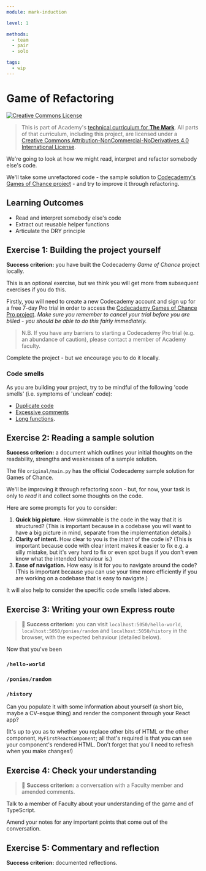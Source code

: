 ```yaml
---
module: mark-induction

level: 1

methods:
  - team
  - pair
  - solo

tags:
  - wip
---
```


# Game of Refactoring

<a rel="license" href="http://creativecommons.org/licenses/by-nc-nd/4.0/"><img alt="Creative Commons License" style="border-width:0" src="https://i.creativecommons.org/l/by-nc-nd/4.0/88x31.png" /></a>

> This is part of Academy's [technical curriculum for **The Mark**](https://github.com/WeAreAcademy/curriculum-mark). All parts of that curriculum, including this project, are licensed under a <a rel="license" href="http://creativecommons.org/licenses/by-nc-nd/4.0/">Creative Commons Attribution-NonCommercial-NoDerivatives 4.0 International License</a>.

We're going to look at how we might read, interpret and refactor somebody else's code.

We'll take some unrefactored code - the sample solution to [Codecademy's Games of Chance project](https://www.codecademy.com/practice/projects/games-of-chance) - and try to improve it through refactoring.

## Learning Outcomes

- Read and interpret somebody else's code
- Extract out reusable helper functions
- Articulate the DRY principle

## Exercise 1: Building the project yourself

**Success criterion:** you have built the Codecademy _Game of Chance_ project locally.

This is an optional exercise, but we think you will get more from subsequent exercises if you do this.

Firstly, you will need to create a new Codecademy account and sign up for a free 7-day Pro trial in order to access the [Codecademy Games of Chance Pro project](https://www.codecademy.com/practice/projects/games-of-chance). _Make sure you remember to cancel your trial before you are billed - you should be able to do this fairly immediately._

> N.B. If you have any barriers to starting a Codecademy Pro trial (e.g. an abundance of caution), please contact a member of Academy faculty.

Complete the project - but we encourage you to do it locally.

### Code smells

As you are building your project, try to be mindful of the following 'code smells' (i.e. symptoms of 'unclean' code):

- [Duplicate code](https://sourcemaking.com/refactoring/smells/duplicate-code)
- [Excessive comments](https://sourcemaking.com/refactoring/smells/comments)
- [Long functions](https://sourcemaking.com/refactoring/smells/long-method).

## Exercise 2: Reading a sample solution

**Success criterion:** a document which outlines your initial thoughts on the readability, strengths and weaknesses of a sample solution.

The file `original/main.py` has the official Codecademy sample solution for Games of Chance.

We'll be improving it through refactoring soon - but, for now, your task is only to _read_ it and collect some thoughts on the code.

Here are some prompts for you to consider:

1. **Quick big picture.** How skimmable is the code in the way that it is structured? (This is important because in a codebase you will want to have a big picture in mind, separate from the implementation details.)
2. **Clarity of intent.** How clear to you is the _intent_ of the code is? (This is important because code with clear intent makes it easier to fix e.g. a silly mistake, but it's very hard to fix or even spot bugs if you don't even know what the intended behaviour is.)
3. **Ease of navigation.** How easy is it for you to navigate around the code? (This is important because you can use your time more efficiently if you are working on a codebase that is easy to navigate.)

It will also help to consider the specific code smells listed above.

## Exercise 3: Writing your own Express route

> 🎯 **Success criterion:** you can visit `localhost:5050/hello-world`, `localhost:5050/ponies/random` and `localhost:5050/history` in the browser, with the expected behaviour (detailed below).

Now that you've been

### `/hello-world`

### `/ponies/random`

### `/history`

Can you populate it with some information about yourself (a short bio, maybe a CV-esque thing) and render the component through your React app?

(It's up to you as to whether you replace other bits of HTML or the other component, `MyFirstReactComponent`; all that's required is that you can see your component's rendered HTML. Don't forget that you'll need to refresh when you make changes!)

## Exercise 4: Check your understanding

> 🎯 **Success criterion:** a conversation with a Faculty member and amended comments.

Talk to a member of Faculty about your understanding of the game and of TypeScript.

Amend your notes for any important points that come out of the conversation.

## Exercise 5: Commentary and reflection

**Success criterion:** documented reflections.
